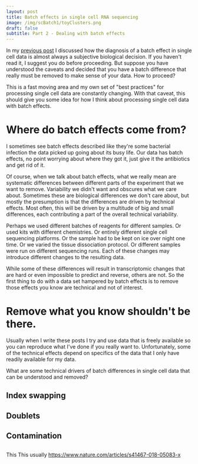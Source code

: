 ```yaml
---
layout: post
title: Batch effects in single cell RNA sequencing 
image: /img/scBatch1/toyClusters.png
draft: false
subtitle: Part 2 - Dealing with batch effects
---
```


In my [previous post](..) I discussed how the diagnosis of a batch effect in single cell data is almost always a subjective biological decision.  If you haven't read it, I suggest you do before proceeding.  But suppose you have understood the caveats and decided that you have a batch difference that really must be removed to make sense of your data.  How to proceed?

This is a fast moving area and my own set of "best practices" for processing single cell data are constantly changing.  With that caveat, this should give you some idea for how I think about processing single cell data with batch effects.

# Where do batch effects come from?

I sometimes see batch effects described like they're some bacterial infection the data picked up going about its busy life.  Our data has batch effects, no point worrying about where they got it, just give it the antibiotics and get rid of it.

Of course, when we talk about batch effects, what we really mean are systematic differences between different parts of the experiment that we want to remove.  Variability we didn't want and obscures what we care about.  Sometimes these are biological differences we don't care about, but mostly the presumption is that the differences are driven by technical effects.  Most often, this will be driven by a multitude of big and small differences, each contributing a part of the overall technical variability.

Perhaps we used different batches of reagents for different samples.  Or used kits with different chemistries.  Or entirely different single cell sequencing platforms.  Or the sample had to be kept on ice over night one time.  Or we varied the tissue dissociation protocol.  Or different samples were run on different sequencing runs.  Each of these changes may introduce different changes to the resulting data.

While some of these differences will result in transcriptomic changes that are hard or even impossible to predict and reverse, others are not.  So the first thing to do with a data set hampered by batch effects is to remove those effects you know are technical and not of interest.

# Remove what you know shouldn't be there.

Usually when I write these posts I try and use data that is freely available so you can reproduce what I've done if you really want to.  Unfortunately, some of the technical effects depend on specifics of the data that I only have readily available for my data.

What are some technical drivers of batch differences in single cell data that can be understood and removed?

## Index swapping

## Doublets

## Contamination

## 
This 
This usually https://www.nature.com/articles/s41467-018-05083-x


